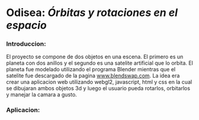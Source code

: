 # Odisea: _Órbitas y rotaciones en el espacio_


### Introduccion:

El proyecto se compone de dos objetos en una escena. El primero es un planeta con dos anillos y el segundo es una satelite artificial que lo orbita. El planeta fue modelado utilizando el programa Blender mientras que el satelite fue descargado de la pagina www.blendswap.com.
La idea era crear una aplicacion web utilizando webgl2, javascript, html y css en la cual se dibujaran ambos objetos 3d y luego el usuario pueda rotarlos, orbitarlos y manejar la camara a gusto.
    
### Aplicacion:

